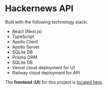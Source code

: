 # Hackernews API

Built with the following technology stack:

-   React (Next.js)
-   TypeScript
-   Apollo Client
-   Apollo Server
-   SQLite DB
-   Prisma ORM
-   SQLite DB
-   Vercel cloud deployment for UI
-   Railway cloud deployment for API

The **frontend** (**UI**) for this project is [located here](https://github.com/dvakatsiienko/hackernews-ui).
